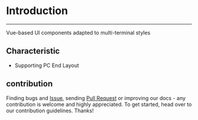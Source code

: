 # Introduction

<!-- {.md} -->

---

<!-- {.md} -->

Vue-based UI components adapted to multi-terminal styles

<!-- {.md} -->

## Characteristic

<!-- {.md} -->

- Supporting PC End Layout

## contribution

<!-- {.md} -->

Finding bugs and [Issue](https://github.com/Vapor-Team/ce-ui/issues), sending [Pull Request](https://github.com/Vapor-Team/ce-ui/pulls) or improving our docs - any contribution is welcome and highly appreciated. To get started, head over to our contribution guidelines. Thanks!
